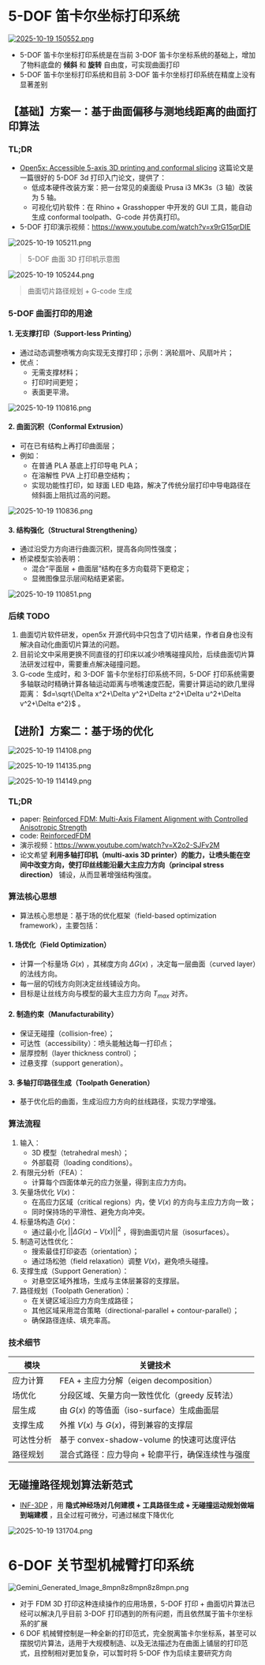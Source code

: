 # 5-DOF 笛卡尔坐标打印系统
[![ 2025-10-19 150552.png](https://s2.loli.net/2025/10/19/SDoE1qdukZMT9zg.png)](https://www.youtube.com/watch?v=x9rG15qrDIE)

- 5-DOF 笛卡尔坐标打印系统是在当前 3-DOF 笛卡尔坐标系统的基础上，增加了物料底盘的 **倾斜** 和 **旋转** 自由度，可实现曲面打印
- 5-DOF 笛卡尔坐标打印系统和目前 3-DOF 笛卡尔坐标打印系统在精度上没有显著差别
## 【基础】方案一：基于曲面偏移与测地线距离的曲面打印算法
### TL;DR
- [Open5x: Accessible 5-axis 3D printing and conformal slicing](https://arxiv.org/pdf/2202.11426) 这篇论文是一篇很好的 5-DOF 3d 打印入门论文，提供了：
  - 低成本硬件改装方案：把一台常见的桌面级 Prusa i3 MK3s（3 轴）改装为 5 轴。
  - 可视化切片软件：在 Rhino + Grasshopper 中开发的 GUI 工具，能自动生成 conformal toolpath、G-code 并仿真打印。
- 5-DOF 打印演示视频：https://www.youtube.com/watch?v=x9rG15qrDIE

![ 2025-10-19 105211.png](https://s2.loli.net/2025/10/19/fXwmNaJzxBDAd4j.png)
> 5-DOF 曲面 3D 打印机示意图

![ 2025-10-19 105244.png](https://s2.loli.net/2025/10/19/dfFhAVzl6Ckpecg.png)
> 曲面切片路径规划 + G-code 生成

### 5-DOF 曲面打印的用途
#### 1. 无支撑打印（Support-less Printing）
- 通过动态调整喷嘴方向实现无支撑打印；示例：涡轮扇叶、风扇叶片；
- 优点：
  - 无需支撑材料；
  - 打印时间更短；
  - 表面更平滑。

![ 2025-10-19 110816.png](https://s2.loli.net/2025/10/19/qIdayfr6Nl2CuL8.png)

#### 2. 曲面沉积（Conformal Extrusion）
- 可在已有结构上再打印曲面层；
- 例如：
  - 在普通 PLA 基底上打印导电 PLA；
  - 在溶解性 PVA 上打印悬空结构；
  - 实现功能性打印，如 球面 LED 电路，解决了传统分层打印中导电路径在倾斜面上阻抗过高的问题。

![ 2025-10-19 110836.png](https://s2.loli.net/2025/10/19/epF92UthLXbkTw4.png)

#### 3. 结构强化（Structural Strengthening）
- 通过沿受力方向进行曲面沉积，提高各向同性强度；
- 桥梁模型实验表明：
  - 混合“平面层 + 曲面层”结构在多方向载荷下更稳定；
  - 显微图像显示层间粘结更紧密。
 
![ 2025-10-19 110851.png](https://s2.loli.net/2025/10/19/4T8wcryNuYbjMVq.png)

### 后续 TODO
1. 曲面切片软件研发，open5x 开源代码中只包含了切片结果，作者自身也没有解决自动化曲面切片算法的问题。
2. 目前论文中采用更换不同直径的打印床以减少喷嘴碰撞风险，后续曲面切片算法研发过程中，需要重点解决碰撞问题。
3. G-code 生成时，和 3-DOF 笛卡尔坐标打印系统不同，5-DOF 打印系统需要多轴联动时精确计算各轴运动距离与喷嘴速度匹配，需要计算运动的欧几里得距离： $d=\sqrt{\Delta x^2+\Delta y^2+\Delta z^2+\Delta u^2+\Delta v^2+\Delta e^2}$ 。

## 【进阶】方案二：基于场的优化

![ 2025-10-19 114108.png](https://s2.loli.net/2025/10/19/W2mprqIGDXLsz35.png)

![ 2025-10-19 114135.png](https://s2.loli.net/2025/10/19/jHASmsWbnDai5Ic.png)

![ 2025-10-19 114149.png](https://s2.loli.net/2025/10/19/5ISHKYhwvaQtODU.png)
### TL;DR
- paper: [Reinforced FDM: Multi-Axis Filament Alignment with Controlled  Anisotropic Strength](https://mewangcl.github.io/pubs/SIGAsia2020ReinforcedFDM.pdf)
- code: [ReinforcedFDM](https://github.com/GuoxinFang/ReinforcedFDM)
- 演示视频：https://www.youtube.com/watch?v=X2o2-SJFv2M
- 论文希望 **利用多轴打印机（multi-axis 3D printer）的能力，让喷头能在空间中改变方向，使打印丝线能沿最大主应力方向（principal stress direction）** 铺设，从而显著增强结构强度。
### 算法核心思想
- 算法核心思想是：基于场的优化框架（field-based optimization framework），主要包括：
#### 1. 场优化（Field Optimization）
- 计算一个标量场 $G(x)$ ，其梯度方向 $\Delta G(x)$ ，决定每一层曲面（curved layer）的法线方向。
- 每一层的切线方向则决定丝线铺设方向。
- 目标是让丝线方向与模型的最大主应力方向 $T_{max}$ 对齐。
#### 2. 制造约束（Manufacturability）
- 保证无碰撞（collision-free）；
- 可达性（accessibility）：喷头能触达每一打印点；
- 层厚控制（layer thickness control）；
- 过悬支撑（support generation）。
#### 3. 多轴打印路径生成（Toolpath Generation）
- 基于优化后的曲面，生成沿应力方向的丝线路径，实现力学增强。
### 算法流程
1. 输入：
    - 3D 模型（tetrahedral mesh）；
    - 外部载荷（loading conditions）。
2. 有限元分析（FEA）：
    - 计算每个四面体单元的应力张量，得到主应力方向。
3. 矢量场优化 $V(x)$：
    - 在高应力区域（critical regions）内，使 $V(x)$ 的方向与主应力方向一致；
    - 同时保持场的平滑性、避免方向冲突。
4. 标量场构造 $G(x)$：
    - 通过最小化 $||\Delta G(x)-V(x)||^2$ ，得到曲面切片层（isosurfaces）。
5. 制造可达性优化：
    - 搜索最佳打印姿态（orientation）；
    - 通过场松弛（field relaxation）调整 $V(x)$，避免喷头碰撞。
6. 支撑生成（Support Generation）：
    - 对悬空区域外推场，生成与主体层兼容的支撑层。
7. 路径规划（Toolpath Generation）：
    - 在关键区域沿应力方向生成路径；
    - 其他区域采用混合策略（directional-parallel + contour-parallel）；
    - 确保路径连续、填充率高。
### 技术细节
模块	|关键技术
---|---
应力计算|	FEA + 主应力分解（eigen decomposition）
场优化|	分段区域、矢量方向一致性优化（greedy 反转法）
层生成	|由 $G(x)$ 的等值面（iso-surface）生成曲面层
支撑生成	|外推 $V(x)$ 与 $G(x)$，得到兼容的支撑层
可达性分析|	基于 convex-shadow-volume 的快速可达度评估
路径规划|	混合式路径：应力导向 + 轮廓平行，确保连续性与强度
## 无碰撞路径规划算法新范式
- [INF-3DP](https://arxiv.org/pdf/2509.05345) ，用 **隐式神经场对几何建模 + 工具路径生成 + 无碰撞运动规划做端到端建模** ，且全过程可微分，可通过梯度下降优化

![ 2025-10-19 131704.png](https://s2.loli.net/2025/10/19/TRkJAOoDWujaYF6.png)

# 6-DOF 关节型机械臂打印系统
![Gemini_Generated_Image_8mpn8z8mpn8z8mpn.png](https://s2.loli.net/2025/10/19/9emSF7PZUvI5oVl.png)

- 对于 FDM 3D 打印这种连续操作的应用场景，5-DOF 打印 + 曲面切片算法已经可以解决几乎目前 3-DOF 打印遇到的所有问题，而且依然属于笛卡尔坐标系的扩展
- 6 DOF 机械臂控制是一种全新的打印范式，完全脱离笛卡尔坐标系，甚至可以摆脱切片算法，适用于大规模制造、以及无法描述为在曲面上铺层的打印范式，且控制相对更加复杂，可以暂时将 5-DOF 作为后续主要研究方向
